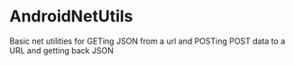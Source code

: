 # AndroidNetUtils
Basic net utilities for GETing JSON from a url and POSTing POST data to a URL and getting back JSON

